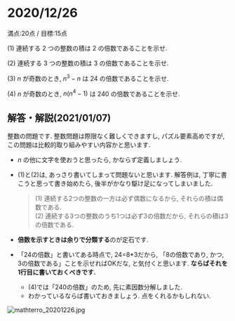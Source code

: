 # 2020/12/26

満点:20点 / 目標:15点

(1) 連続する $2$ つの整数の積は $2$ の倍数であることを示せ.

(2) 連続する $3$ つの整数の積は $3$ の倍数であることを示せ.

(3) $n$ が奇数のとき, $n^3-n$ は $24$ の倍数であることを示せ.

(4) $n$ が奇数のとき, $n(n^4-1)$ は $240$ の倍数であることを示せ.

<div style="page-break-before:always"></div>

## 解答・解説(2021/01/07)


整数の問題です. 整数問題は際限なく難しくできますし, パズル要素高めですが, この問題は比較的取り組みやすい内容かと思います.

- $n$ の他に文字を使おうと思ったら, かならず定義しましょう.
- (1)と(2)は, あっさり書いてしまって問題ないと思います. 解答例は, 丁寧に書こうと思って書き始めたら, 後半がかなり駆け足になってしまいました.

    > (1) 連続する2つの整数の一方は必ず偶数になるから, それらの積は偶数である.  
    > (2) 連続する3つの整数のうち1つは必ず3の倍数だから, それらの積は3の倍数である.

- **倍数を示すときは余りで分類する**のが定石です.
- 「24の倍数」と書いてある時点で, 24=8*3だから, 「8の倍数であり, かつ, 3の倍数である」ことを示せればOKだな, と気付くと思います. **ならばそれを1行目に書いておくべきです.**
    - (4)では「240の倍数」のため, 先に素因数分解しました.
    - わかっているならば書いておきましょう. 点をくれるかもしれない.

![mathterro_20201226.jpg](https://qiita-image-store.s3.ap-northeast-1.amazonaws.com/0/559517/8063aef5-9cec-4405-e577-6761b15a6fcf.jpeg)
